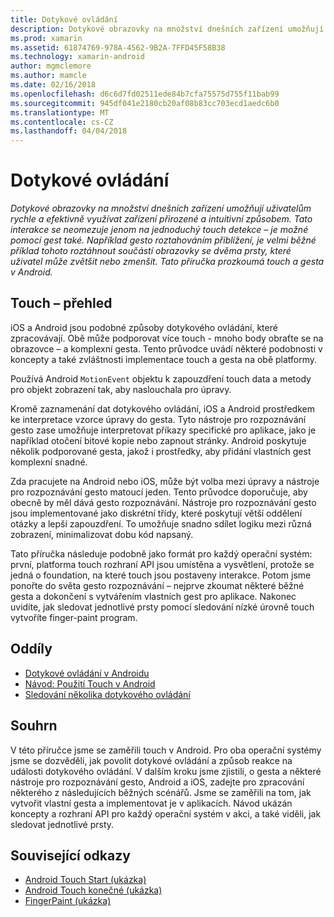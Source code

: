 ```yaml
---
title: Dotykové ovládání
description: Dotykové obrazovky na množství dnešních zařízení umožňují uživatelům rychle a efektivně využívat zařízení přirozené a intuitivní způsobem. Tato interakce se neomezuje jenom na jednoduchý touch detekce – je možné pomocí gest také. Například gesto roztahováním přiblížení, je velmi běžné příklad tohoto roztáhnout součástí obrazovky se dvěma prsty, které uživatel může zvětšit nebo zmenšit. Tato příručka prozkoumá touch a gesta v Android.
ms.prod: xamarin
ms.assetid: 61874769-978A-4562-9B2A-7FFD45F58B38
ms.technology: xamarin-android
author: mgmclemore
ms.author: mamcle
ms.date: 02/16/2018
ms.openlocfilehash: d6c6d7fd02511ede84b7cfa75575d755f11bab99
ms.sourcegitcommit: 945df041e2180cb20af08b83cc703ecd1aedc6b0
ms.translationtype: MT
ms.contentlocale: cs-CZ
ms.lasthandoff: 04/04/2018
---
```

# <a name="touch"></a>Dotykové ovládání

_Dotykové obrazovky na množství dnešních zařízení umožňují uživatelům rychle a efektivně využívat zařízení přirozené a intuitivní způsobem. Tato interakce se neomezuje jenom na jednoduchý touch detekce – je možné pomocí gest také. Například gesto roztahováním přiblížení, je velmi běžné příklad tohoto roztáhnout součástí obrazovky se dvěma prsty, které uživatel může zvětšit nebo zmenšit. Tato příručka prozkoumá touch a gesta v Android._

## <a name="touch-overview"></a>Touch – přehled

iOS a Android jsou podobné způsoby dotykového ovládání, které zpracovávají. Obě může podporovat více touch - mnoho body obraťte se na obrazovce – a komplexní gesta. Tento průvodce uvádí některé podobnosti v koncepty a také zvláštnosti implementace touch a gesta na obě platformy.

Používá Android `MotionEvent` objektu k zapouzdření touch data a metody pro objekt zobrazení tak, aby naslouchala pro úpravy.

Kromě zaznamenání dat dotykového ovládání, iOS a Android prostředkem ke interpretace vzorce úpravy do gesta. Tyto nástroje pro rozpoznávání gesto zase umožňuje interpretovat příkazy specifické pro aplikace, jako je například otočení bitové kopie nebo zapnout stránky. Android poskytuje několik podporované gesta, jakož i prostředky, aby přidání vlastních gest komplexní snadné.

Zda pracujete na Android nebo iOS, může být volba mezi úpravy a nástroje pro rozpoznávání gesto matoucí jeden. Tento průvodce doporučuje, aby obecně by měl dává gesto rozpoznávání. Nástroje pro rozpoznávání gesto jsou implementované jako diskrétní třídy, které poskytují větší oddělení otázky a lepší zapouzdření. To umožňuje snadno sdílet logiku mezi různá zobrazení, minimalizovat dobu kód napsaný.

Tato příručka následuje podobně jako formát pro každý operační systém: první, platforma touch rozhraní API jsou umístěna a vysvětlení, protože se jedná o foundation, na které touch jsou postaveny interakce. Potom jsme ponořte do světa gesto rozpoznávání – nejprve zkoumat některé běžné gesta a dokončení s vytvářením vlastních gest pro aplikace. Nakonec uvidíte, jak sledovat jednotlivé prsty pomocí sledování nízké úrovně touch vytvoříte finger-paint program.

## <a name="sections"></a>Oddíly

-  [Dotykové ovládání v Androidu](~/android/app-fundamentals/touch/android-touch-walkthrough.md)
-  [Návod: Použití Touch v Android](~/android/app-fundamentals/touch/android-touch-walkthrough.md)
-  [Sledování několika dotykového ovládání](touch-tracking.md)

## <a name="summary"></a>Souhrn

V této příručce jsme se zaměřili touch v Android. Pro oba operační systémy jsme se dozvěděli, jak povolit dotykové ovládání a způsob reakce na události dotykového ovládání. V dalším kroku jsme zjistili, o gesta a některé nástroje pro rozpoznávání gesto, Android a iOS, zadejte pro zpracování některého z následujících běžných scénářů. Jsme se zaměřili na tom, jak vytvořit vlastní gesta a implementovat je v aplikacích. Návod ukázán koncepty a rozhraní API pro každý operační systém v akci, a také viděli, jak sledovat jednotlivé prsty.



## <a name="related-links"></a>Související odkazy

- [Android Touch Start (ukázka)](https://developer.xamarin.com/samples/monodroid/ApplicationFundamentals/Touch_start)
- [Android Touch konečné (ukázka)](https://developer.xamarin.com/samples/monodroid/ApplicationFundamentals/Touch_final)
- [FingerPaint (ukázka)](https://developer.xamarin.com/samples/monodroid/ApplicationFundamentals/FingerPaint)
